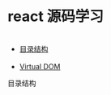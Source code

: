 <h1>react 源码学习</h1>
<ul>
  <li><a href="#1">目录结构</a></li>
  <li><a href="#2">Virtual DOM</a></li>
</ul>




































<div id="1">目录结构</div>

